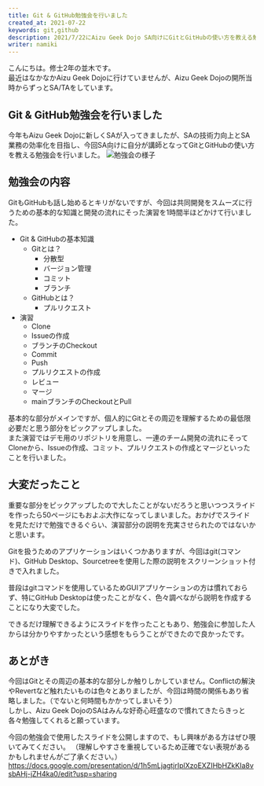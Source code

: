 ```yaml
---
title: Git & GitHub勉強会を行いました
created_at: 2021-07-22
keywords: git,github
description: 2021/7/22にAizu Geek Dojo SA向けにGitとGitHubの使い方を教える勉強会を行いました。その様子を少し紹介します。
writer: namiki
---
```


こんにちは。修士2年の並木です。  
最近はなかなかAizu Geek Dojoに行けていませんが、Aizu Geek Dojoの開所当時からずっとSA/TAをしています。

## Git & GitHub勉強会を行いました

今年もAizu Geek Dojoに新しくSAが入ってきましたが、SAの技術力向上とSA業務の効率化を目指し、今回SA向けに自分が講師となってGitとGitHubの使い方を教える勉強会を行いました。
![勉強会の様子](https://imgur.com/XlkoA4H.jpg)

## 勉強会の内容

GitもGitHubも話し始めるとキリがないですが、今回は共同開発をスムーズに行うための基本的な知識と開発の流れにそった演習を1時間半ほどかけて行いました。

- Git & GitHubの基本知識
  - Gitとは？
    - 分散型
    - バージョン管理
    - コミット
    - ブランチ
  - GitHubとは？
    - プルリクエスト
- 演習
  - Clone
  - Issueの作成
  - ブランチのCheckout
  - Commit
  - Push
  - プルリクエストの作成
  - レビュー
  - マージ
  - mainブランチのCheckoutとPull

基本的な部分がメインですが、個人的にGitとその周辺を理解するための最低限必要だと思う部分をピックアップしました。  
また演習ではデモ用のリポジトリを用意し、一連のチーム開発の流れにそってCloneから、Issueの作成、コミット、プルリクエストの作成とマージといったことを行いました。

## 大変だったこと
重要な部分をピックアップしたので大したことがないだろうと思いつつスライドを作ったら50ページにもおよぶ大作になってしまいました。おかげでスライドを見ただけで勉強できるぐらい、演習部分の説明を充実させられたのではないかと思います。  

Gitを扱うためのアプリケーションはいくつかありますが、今回はgit(コマンド)、GitHub Desktop、Sourcetreeを使用した際の説明をスクリーンショット付きで入れました。  

普段はgitコマンドを使用しているためGUIアプリケーションの方は慣れておらず、特にGitHub Desktopは使ったことがなく、色々調べながら説明を作成することになり大変でした。  

できるだけ理解できるようにスライドを作ったこともあり、勉強会に参加した人からは分かりやすかったという感想をもらうことができたので良かったです。  

## あとがき
今回はGitとその周辺の基本的な部分しか触りしかしていません。Conflictの解決やRevertなど触れたいものは色々とありましたが、今回は時間の関係もあり省略しました。（でないと何時間もかかってしまいそう）  
しかし、Aizu Geek DojoのSAはみんな好奇心旺盛なので慣れてきたらきっと各々勉強してくれると願っています。

今回の勉強会で使用したスライドを公開しますので、もし興味がある方はぜひ覗いてみてください。
（理解しやすさを重視しているため正確でない表現があるかもしれませんがご了承ください。）
https://docs.google.com/presentation/d/1h5mLjagtjrIplXzoEXZIHbHZkKIa8vsbAHj-jZH4ka0/edit?usp=sharing
